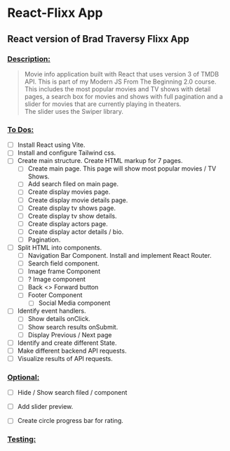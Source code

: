 # React-Flixx App

## React version of Brad Traversy Flixx App

### <u>Description:</u>

> Movie info application built with React that uses version 3 of TMDB API. This is part of my Modern JS From The Beginning 2.0 course.  
> This includes the most popular movies and TV shows with detail pages, a search box for movies and shows with full pagination and a slider for movies that are currently playing in theaters.  
> The slider uses the Swiper library.

### <u>To Dos:</u>

- [ ] Install React using Vite.
- [ ] Install and configure Tailwind css.
- [ ] Create main structure. Create HTML markup for 7 pages.
  - [ ] Create main page. This page will show most popular movies / TV Shows.
  - [ ] Add search filed on main page.
  - [ ] Create display movies page.
  - [ ] Create display movie details page.
  - [ ] Create display tv shows page.
  - [ ] Create display tv show details.
  - [ ] Create display actors page.
  - [ ] Create display actor details / bio.
  - [ ] Pagination.
- [ ] Split HTML into components.
  - [ ] Navigation Bar Component. Install and implement React Router.
  - [ ] Search field component.
  - [ ] Image frame Component
  - [ ] ? Image component
  - [ ] Back <> Forward button
  - [ ] Footer Component
    - [ ] Social Media component
- [ ] Identify event handlers.
  - [ ] Show details onClick.
  - [ ] Show search results onSubmit.
  - [ ] Display Previous / Next page
- [ ] Identify and create different State.
- [ ] Make different backend API requests.
- [ ] Visualize results of API requests.

### <u>Optional:</u>

- [ ] Hide / Show search filed / component
- [ ] Add slider preview.

- [ ] Create circle progress bar for rating.

### <u>Testing:</u>
